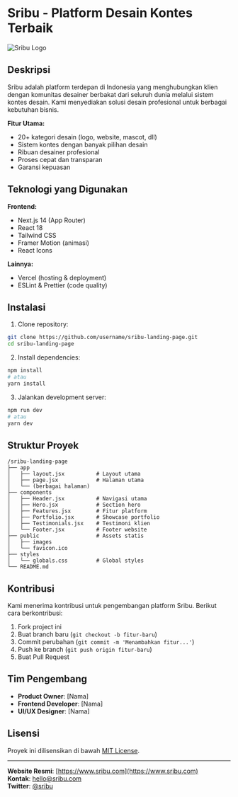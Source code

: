 # Sribu - Platform Desain Kontes Terbaik

![Sribu Logo](https://www.sribu.com/assets/images/logo.png)

## Deskripsi

Sribu adalah platform terdepan di Indonesia yang menghubungkan klien dengan komunitas desainer berbakat dari seluruh dunia melalui sistem kontes desain. Kami menyediakan solusi desain profesional untuk berbagai kebutuhan bisnis.

**Fitur Utama:**
- 20+ kategori desain (logo, website, mascot, dll)
- Sistem kontes dengan banyak pilihan desain
- Ribuan desainer profesional
- Proses cepat dan transparan
- Garansi kepuasan

## Teknologi yang Digunakan

**Frontend:**
- Next.js 14 (App Router)
- React 18
- Tailwind CSS
- Framer Motion (animasi)
- React Icons

**Lainnya:**
- Vercel (hosting & deployment)
- ESLint & Prettier (code quality)

## Instalasi

1. Clone repository:
```bash
git clone https://github.com/username/sribu-landing-page.git
cd sribu-landing-page
```

2. Install dependencies:
```bash
npm install
# atau
yarn install
```

3. Jalankan development server:
```bash
npm run dev
# atau
yarn dev
```

## Struktur Proyek

```
/sribu-landing-page
├── app
│   ├── layout.jsx          # Layout utama
│   ├── page.jsx            # Halaman utama
│   └── (berbagai halaman)
├── components
│   ├── Header.jsx          # Navigasi utama
│   ├── Hero.jsx            # Section hero
│   ├── Features.jsx        # Fitur platform
│   ├── Portfolio.jsx       # Showcase portfolio
│   ├── Testimonials.jsx    # Testimoni klien
│   └── Footer.jsx          # Footer website
├── public                  # Assets statis
│   ├── images
│   └── favicon.ico
├── styles
│   └── globals.css         # Global styles
└── README.md
```

## Kontribusi

Kami menerima kontribusi untuk pengembangan platform Sribu. Berikut cara berkontribusi:

1. Fork project ini
2. Buat branch baru (`git checkout -b fitur-baru`)
3. Commit perubahan (`git commit -m 'Menambahkan fitur...'`)
4. Push ke branch (`git push origin fitur-baru`)
5. Buat Pull Request

## Tim Pengembang

- **Product Owner**: [Nama]
- **Frontend Developer**: [Nama]
- **UI/UX Designer**: [Nama]

## Lisensi

Proyek ini dilisensikan di bawah [MIT License](LICENSE).

---

**Website Resmi**: [https://www.sribu.com](https://www.sribu.com)  
**Kontak**: hello@sribu.com  
**Twitter**: [@sribu](https://twitter.com/sribu)